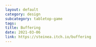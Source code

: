 ```yaml
---
layout: default
category: design
subcategory: tabletop-game
tags:
title: Buffering
date: 2021-03-06
link: https://steinea.itch.io/buffering
---
```


